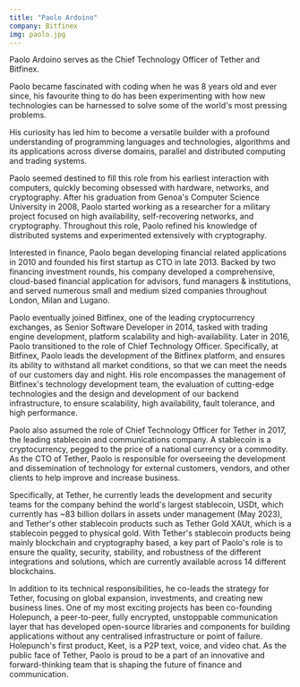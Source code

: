 ```yaml
---
title: "Paolo Ardoino"
company: Bitfinex
img: paolo.jpg
---
```


Paolo Ardoino serves as the Chief Technology Officer of Tether and Bitfinex.

Paolo became fascinated with coding when he was 8 years old and ever since, his favourite thing to do has been experimenting with how new technologies can be harnessed to solve some of the world's most pressing problems.

His curiosity has led him to become a versatile builder with a profound understanding of programming languages and technologies, algorithms and its applications across diverse domains, parallel and distributed computing and trading systems.

Paolo seemed destined to fill this role from his earliest interaction with computers, quickly becoming obsessed with hardware, networks, and cryptography. After his graduation from Genoa's Computer Science University in 2008, Paolo started working as a researcher for a military project focused on high availability, self-recovering networks, and cryptography. Throughout this role, Paolo refined his knowledge of distributed systems and experimented extensively with cryptography.

Interested in finance, Paolo began developing financial related applications in 2010 and founded his first startup as CTO in late 2013. Backed by two financing investment rounds, his company developed a comprehensive, cloud-based financial application for advisors, fund managers & institutions, and served numerous small and medium sized companies throughout London, Milan and Lugano.

Paolo eventually joined Bitfinex, one of the leading cryptocurrency exchanges, as Senior Software Developer in 2014, tasked with trading engine development, platform scalability and high-availability. Later in 2016, Paolo transitioned to the role of Chief Technology Officer. Specifically, at Bitfinex, Paolo leads the development of the Bitfinex platform, and ensures its ability to withstand all market conditions, so that we can meet the needs of our customers day and night. His role encompasses the management of Bitfinex's technology development team, the evaluation of cutting-edge technologies and the design and development of our backend infrastructure, to ensure scalability, high availability, fault tolerance, and high performance.

Paolo also assumed the role of Chief Technology Officer for Tether in 2017, the leading stablecoin and communications company. A stablecoin is a cryptocurrency, pegged to the price of a national currency or a commodity.
As the CTO of Tether, Paolo is responsible for overseeing the development and dissemination of technology for external customers, vendors, and other clients to help improve and increase business.

Specifically, at Tether, he currently leads the development and security teams for the company behind the world's largest stablecoin, USDt, which currently has ~83 billion dollars in assets under management (May 2023), and Tether's other stablecoin products such as Tether Gold XAUt, which is a stablecoin pegged to physical gold. With Tether's stablecoin products being mainly blockchain and cryptography based, a key part of Paolo's role is to ensure the quality, security, stability, and robustness of the different integrations and solutions, which are currently available across 14 different blockchains.

In addition to its technical responsibilities, he co-leads the strategy for Tether, focusing on global expansion, investments, and creating new business lines. One of my most exciting projects has been co-founding Holepunch, a peer-to-peer, fully encrypted, unstoppable communication layer that has developed open-source libraries and components for building applications without any centralised infrastructure or point of failure. Holepunch's first product, Keet, is a P2P text, voice, and video chat. As the public face of Tether, Paolo is proud to be a part of an innovative and forward-thinking team that is shaping the future of finance and communication.
